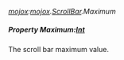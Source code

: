 _[mojox](../../modules/mojox/mojox-module.md):[mojox](../../modules/mojox/mojox-module.md).[ScrollBar](../../modules/mojox/mojox-scrollbar.md).Maximum_
##### Property Maximum:[Int](../../modules/wonkey/wonkey-types-int.md)
The scroll bar maximum value.
